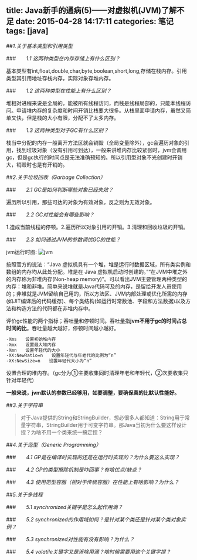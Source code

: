 title: Java新手的通病(5)——对虚拟机(JVM)了解不足
date: 2015-04-28 14:17:11
categories: 笔记
tags: [java]
---

##*1.关于基本类型和引用类型*

###　　*1.1 这两种类型在内存存储上有什么区别？*

基本类型有int,float,double,char,byte,boolean,short,long,存储在栈内存。引用类型其引用地址存栈内存，实际对象存堆内存。

###　　*1.2 这两种类型在性能上有什么区别？*

堆相对进程来说是全局的，能被所有线程访问，而栈是线程局部的，只能本线程访问。申请堆内存的复杂度和时间开销比栈要大很多。从栈里面申请内存，虽然又简单又快，但是栈的大小有限，分配不了太多内存。

###　　*1.3 这两种类型对于GC有什么区别？*

栈当中分配的内存一般离开方法区就会销毁（全局变量除外），gc会遍历对象的引用，找到垃圾对象（没有引用可到达），一般来讲堆内存比较紧张时，jvm会调用gc，但是gc执行的时间点是无法准确预知的。所以引用型对象不光创建时开销大，销毁时也是有开销的。

##*2.关于垃圾回收（Garbage Collection）*

###　　*2.1 GC是如何判断哪些对象已经失效？*

遍历所以引用，那些可达的对象为有效对象，反之则为无效对象。

###　　*2.2 GC对性能会有哪些影响？*

1.造成当前线程的停顿。2.遍历所以对象引用的开销。3.清理和回收垃圾的开销。

###　　*2.3 如何通过JVM的参数调优GC的性能？*

jvm运行时图:
![jvm](http://www.myexception.cn/img/2012/09/20/0015554597.jpg)

 按照官方的说法：“Java 虚拟机具有一个堆，堆是运行时数据区域，所有类实例和数组的内存均从此处分配。堆是在 Java 虚拟机启动时创建的。”“在JVM中堆之外的内存称为非堆内存(Non-heap memory)”。可以看出JVM主要管理两种类型的内存：堆和非堆。简单来说堆就是Java代码可及的内存，是留给开发人员使用的；非堆就是JVM留给自己用的，所以方法区、JVM内部处理或优化所需的内存(如JIT编译后的代码缓存)、每个类结构(如运行时常数池、字段和方法数据)以及方法和构造方法的代码都在非堆内存中。 

评价gc性能的两个指标；吞吐量和停顿时间。吞吐量指**jvm不用于gc的时间占总时间的比**。吞吐量越大越好，停顿时间越小越好。

```xml
-Xms　　设置初始堆内存
-Xmx　　设置最大堆内存
-Xmn　　设置年轻代的大小
-XX:NewRatio=n　　设置年轻代与年老代的比例为“n”
-XX:NewSize=n　　设置年轻代大小为“n”
```

设置合理的堆内存。（gc分为①主要收集同时清理年老和年轻代，②次要收集只针对年轻代）

**一般来说，jvm默认的参数已经够用，如要调整，要确保真的比默认性能好。**


##*3.关于字符串*

> 对于Java提供的String和StringBuilder，想必很多人都知道：String用于常量字符串，StringBuilder用于可变字符串。那Java当初为什么要这样设计捏？为啥不用一个类来统一搞定捏？



##*4.关于范型（Generic Programming）*

###　　*4.1 GP是在编译时实现的还是在运行时实现的？为什么要这么实现？*

###　　*4.2 GP的类型擦除机制是咋回事？有啥优点/缺点？*

###　　*4.3 使用范型容器（相对于传统容器）在性能上有啥影响？为什么？*


##*5.关于多线程*

###　　*5.1 synchronized关键字是怎么起作用滴？*

###　　*5.2 synchronized的作用域如何？是针对某个类还是针对某个类对象实例？*

###　　*5.3 synchronized对性能有没有影响？为什么？*

###　　*5.4 volatile关键字又是派啥用滴？啥时候需要用这个关键字捏？*
